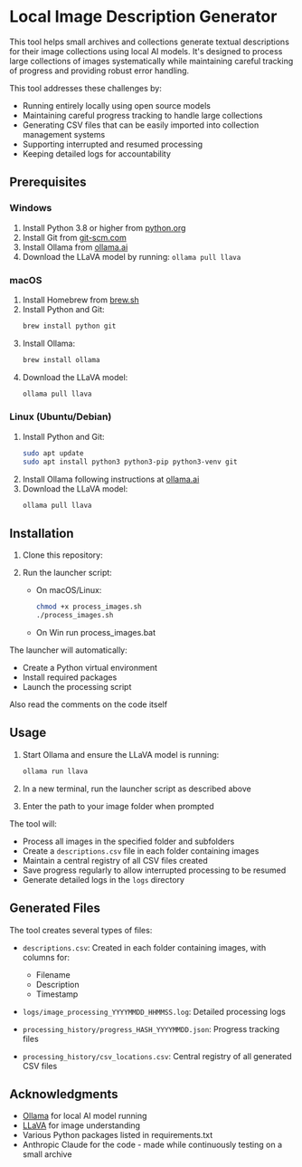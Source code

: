 # Local Image Description Generator

This tool helps small archives and collections generate textual descriptions for their image collections using local AI models. It's designed to process large collections of images systematically while maintaining careful tracking of progress and providing robust error handling.

This tool addresses these challenges by:
- Running entirely locally using open source models
- Maintaining careful progress tracking to handle large collections
- Generating CSV files that can be easily imported into collection management systems
- Supporting interrupted and resumed processing
- Keeping detailed logs for accountability

## Prerequisites

### Windows
1. Install Python 3.8 or higher from [python.org](https://python.org)
2. Install Git from [git-scm.com](https://git-scm.com)
3. Install Ollama from [ollama.ai](https://ollama.ai)
4. Download the LLaVA model by running: `ollama pull llava`

### macOS
1. Install Homebrew from [brew.sh](https://brew.sh)
2. Install Python and Git:
   ```bash
   brew install python git
   ```
3. Install Ollama:
   ```bash
   brew install ollama
   ```
4. Download the LLaVA model:
   ```bash
   ollama pull llava
   ```

### Linux (Ubuntu/Debian)
1. Install Python and Git:
   ```bash
   sudo apt update
   sudo apt install python3 python3-pip python3-venv git
   ```
2. Install Ollama following instructions at [ollama.ai](https://ollama.ai)
3. Download the LLaVA model:
   ```bash
   ollama pull llava
   ```

## Installation

1. Clone this repository:

2. Run the launcher script:
   - On macOS/Linux: 
     ```bash
     chmod +x process_images.sh
     ./process_images.sh
     ```
    - On Win
        run process_images.bat


The launcher will automatically:
- Create a Python virtual environment
- Install required packages
- Launch the processing script

Also read the comments on the code itself

## Usage

1. Start Ollama and ensure the LLaVA model is running:
   ```bash
   ollama run llava
   ```

2. In a new terminal, run the launcher script as described above

3. Enter the path to your image folder when prompted

The tool will:
- Process all images in the specified folder and subfolders
- Create a `descriptions.csv` file in each folder containing images
- Maintain a central registry of all CSV files created
- Save progress regularly to allow interrupted processing to be resumed
- Generate detailed logs in the `logs` directory

## Generated Files

The tool creates several types of files:

- `descriptions.csv`: Created in each folder containing images, with columns for:
  - Filename
  - Description
  - Timestamp

- `logs/image_processing_YYYYMMDD_HHMMSS.log`: Detailed processing logs

- `processing_history/progress_HASH_YYYYMMDD.json`: Progress tracking files

- `processing_history/csv_locations.csv`: Central registry of all generated CSV files



## Acknowledgments

- [Ollama](https://ollama.ai) for local AI model running
- [LLaVA](https://llava-vl.github.io) for image understanding
- Various Python packages listed in requirements.txt
- Anthropic Claude for the code - made while continuously testing on a small archive 